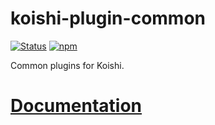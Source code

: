 # koishi-plugin-common

[![Status](https://img.shields.io/github/workflow/status/koishijs/koishi/CI/master?style=flat-square)](https://github.com/koishijs/koishi/actions?query=workflow:CI)
[![npm](https://img.shields.io/npm/v/koishi-plugin-common?style=flat-square)](https://www.npmjs.com/package/koishi-plugin-common)

Common plugins for Koishi.

# [Documentation](https://koishijs.github.io/plugins/common.html)
